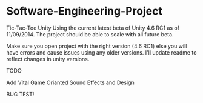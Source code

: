 Software-Engineering-Project
============================

Tic-Tac-Toe Unity
Using the current latest beta of Unity 4.6 RC1 as of 11/09/2014.
The project should be able to scale with all future beta. 

Make sure you open project with the right version (4.6 RC1) else you will have errors and cause issues using any older versions. 
I'll update readme to reflect changes in unity versions. 

TODO

Add Vital Game Orianted Sound Effects and Design

BUG TEST! 



